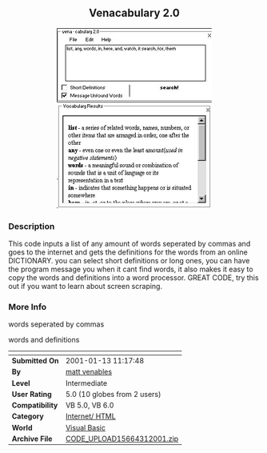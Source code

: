 ﻿<div align="center">

## Venacabulary 2\.0

<img src="PIC2001311614318479.jpg">
</div>

### Description

This code inputs a list of any amount of words seperated by commas and goes to the internet and gets the definitions for the words from an online DICTIONARY. you can select short definitions or long ones, you can have the program message you when it cant find words, it also makes it easy to copy the words and definitions into a word processor. GREAT CODE, try this out if you want to learn about screen scraping.
 
### More Info
 
words seperated by commas

words and definitions


<span>             |<span>
---                |---
**Submitted On**   |2001-01-13 11:17:48
**By**             |[matt venables](https://github.com/Planet-Source-Code/PSCIndex/blob/master/ByAuthor/matt-venables.md)
**Level**          |Intermediate
**User Rating**    |5.0 (10 globes from 2 users)
**Compatibility**  |VB 5\.0, VB 6\.0
**Category**       |[Internet/ HTML](https://github.com/Planet-Source-Code/PSCIndex/blob/master/ByCategory/internet-html__1-34.md)
**World**          |[Visual Basic](https://github.com/Planet-Source-Code/PSCIndex/blob/master/ByWorld/visual-basic.md)
**Archive File**   |[CODE\_UPLOAD15664312001\.zip](https://github.com/Planet-Source-Code/matt-venables-venacabulary-2-0__1-21429/archive/master.zip)








